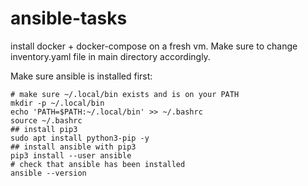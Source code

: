 # ansible-tasks

install docker + docker-compose on a fresh vm. Make sure to change inventory.yaml file in main directory accordingly.

Make sure ansible is installed first:
```
# make sure ~/.local/bin exists and is on your PATH
mkdir -p ~/.local/bin
echo 'PATH=$PATH:~/.local/bin' >> ~/.bashrc
source ~/.bashrc
## install pip3
sudo apt install python3-pip -y
## install ansible with pip3
pip3 install --user ansible
# check that ansible has been installed
ansible --version
```

